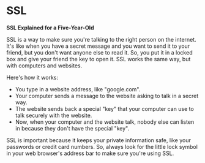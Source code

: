 # SSL

**SSL Explained for a Five-Year-Old**

SSL is a way to make sure you're talking to the right person on the internet. It's like when you have a secret message and you want to send it to your friend, but you don't want anyone else to read it. So, you put it in a locked box and give your friend the key to open it. SSL works the same way, but with computers and websites.

Here's how it works:
* You type in a website address, like "google.com".
* Your computer sends a message to the website asking to talk in a secret way.
* The website sends back a special "key" that your computer can use to talk securely with the website.
* Now, when your computer and the website talk, nobody else can listen in because they don't have the special "key".

SSL is important because it keeps your private information safe, like your passwords or credit card numbers. So, always look for the little lock symbol in your web browser's address bar to make sure you're using SSL.
